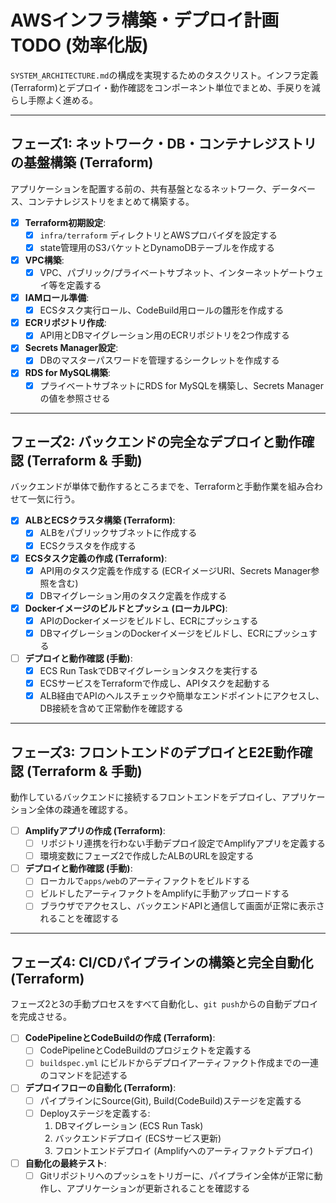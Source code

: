 # AWSインフラ構築・デプロイ計画 TODO (効率化版)

`SYSTEM_ARCHITECTURE.md`の構成を実現するためのタスクリスト。インフラ定義(Terraform)とデプロイ・動作確認をコンポーネント単位でまとめ、手戻りを減らし手際よく進める。

---

## フェーズ1: ネットワーク・DB・コンテナレジストリの基盤構築 (Terraform)

アプリケーションを配置する前の、共有基盤となるネットワーク、データベース、コンテナレジストリをまとめて構築する。

- [x] **Terraform初期設定**:
    - [x] `infra/terraform` ディレクトリとAWSプロバイダを設定する
    - [x] state管理用のS3バケットとDynamoDBテーブルを作成する
- [x] **VPC構築**:
    - [x] VPC、パブリック/プライベートサブネット、インターネットゲートウェイ等を定義する
- [x] **IAMロール準備**:
    - [x] ECSタスク実行ロール、CodeBuild用ロールの雛形を作成する
- [x] **ECRリポジトリ作成**:
    - [x] API用とDBマイグレーション用のECRリポジトリを2つ作成する
- [x] **Secrets Manager設定**:
    - [x] DBのマスターパスワードを管理するシークレットを作成する
- [x] **RDS for MySQL構築**:
    - [x] プライベートサブネットにRDS for MySQLを構築し、Secrets Managerの値を参照させる

---

## フェーズ2: バックエンドの完全なデプロイと動作確認 (Terraform & 手動)

バックエンドが単体で動作するところまでを、Terraformと手動作業を組み合わせて一気に行う。

- [x] **ALBとECSクラスタ構築 (Terraform)**:
    - [x] ALBをパブリックサブネットに作成する
    - [x] ECSクラスタを作成する
- [x] **ECSタスク定義の作成 (Terraform)**:
    - [x] API用のタスク定義を作成する (ECRイメージURI、Secrets Manager参照を含む)
    - [x] DBマイグレーション用のタスク定義を作成する
- [x] **Dockerイメージのビルドとプッシュ (ローカルPC)**:
    - [x] APIのDockerイメージをビルドし、ECRにプッシュする
    - [x] DBマイグレーションのDockerイメージをビルドし、ECRにプッシュする
- [ ] **デプロイと動作確認 (手動)**:
    - [x] ECS Run TaskでDBマイグレーションタスクを実行する
    - [x] ECSサービスをTerraformで作成し、APIタスクを起動する
    - [x] ALB経由でAPIのヘルスチェックや簡単なエンドポイントにアクセスし、DB接続を含めて正常動作を確認する

---

## フェーズ3: フロントエンドのデプロイとE2E動作確認 (Terraform & 手動)

動作しているバックエンドに接続するフロントエンドをデプロイし、アプリケーション全体の疎通を確認する。

- [ ] **Amplifyアプリの作成 (Terraform)**:
    - [ ] リポジトリ連携を行わない手動デプロイ設定でAmplifyアプリを定義する
    - [ ] 環境変数にフェーズ2で作成したALBのURLを設定する
- [ ] **デプロイと動作確認 (手動)**:
    - [ ] ローカルで`apps/web`のアーティファクトをビルドする
    - [ ] ビルドしたアーティファクトをAmplifyに手動アップロードする
    - [ ] ブラウザでアクセスし、バックエンドAPIと通信して画面が正常に表示されることを確認する

---

## フェーズ4: CI/CDパイプラインの構築と完全自動化 (Terraform)

フェーズ2と3の手動プロセスをすべて自動化し、`git push`からの自動デプロイを完成させる。

- [ ] **CodePipelineとCodeBuildの作成 (Terraform)**:
    - [ ] CodePipelineとCodeBuildのプロジェクトを定義する
    - [ ] `buildspec.yml` にビルドからデプロイアーティファクト作成までの一連のコマンドを記述する
- [ ] **デプロイフローの自動化 (Terraform)**:
    - [ ] パイプラインにSource(Git), Build(CodeBuild)ステージを定義する
    - [ ] Deployステージを定義する:
        1.  DBマイグレーション (ECS Run Task)
        2.  バックエンドデプロイ (ECSサービス更新)
        3.  フロントエンドデプロイ (Amplifyへのアーティファクトデプロイ)
- [ ] **自動化の最終テスト**:
    - [ ] Gitリポジトリへのプッシュをトリガーに、パイプライン全体が正常に動作し、アプリケーションが更新されることを確認する

